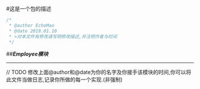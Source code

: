 #这是一个包的描述

```java
/* 
 * @author EchoMao
 * @date 2019.01.10
 * >对本文件有修改请写明修改描述,并注明作者与时间
 */
```

##***Employee模块***

-----

// TODO 修改上面@author和@date为你的名字及你接手该模块的时间,你可以将此文件当做日志,记录你所做的每一个实现.(非强制)